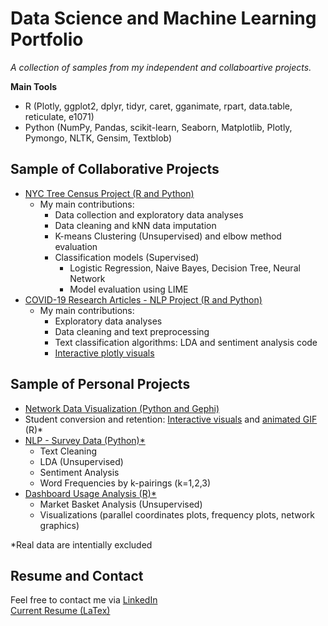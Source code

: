 # Data Science and Machine Learning Portfolio

*A collection of samples from my independent and collaboartive projects.*

**Main Tools**
- R (Plotly, ggplot2, dplyr, tidyr, caret, gganimate, rpart, data.table, reticulate, e1071)
- Python (NumPy, Pandas, scikit-learn, Seaborn, Matplotlib, Plotly, Pymongo, NLTK, Gensim, Textblob)

## Sample of Collaborative Projects
- [NYC Tree Census Project (R and Python)](https://github.com/kbfoerster/nyctrees)
    - My main contributions:
        - Data collection and exploratory data analyses
        - Data cleaning and kNN data imputation
        - K-means Clustering (Unsupervised) and elbow method evaluation
        - Classification models (Supervised)
            - Logistic Regression, Naive Bayes, Decision Tree, Neural Network
            - Model evaluation using LIME
 - [COVID-19 Research Articles - NLP Project (R and Python)](https://github.com/ElizabethSeidle/CORD-19_Project)
     - My main contributions:
        - Exploratory data analyses
        - Data cleaning and text preprocessing
        - Text classification algorithms: LDA and sentiment analysis code
        - [Interactive plotly visuals](https://github.com/ElizabethSeidle/CORD-19_Project/tree/master/Code/Visuals)
 
## Sample of Personal Projects
- [Network Data Visualization (Python and Gephi)](https://github.com/ElizabethSeidle/Portfolio/tree/master/Network%20Graphic)
- Student conversion and retention: [Interactive visuals](OtherProjects/Visuals_Students_Dummy_Data.ipynb) and [animated GIF](OtherProjects/funnel_Gif.gif) (R)*
- [NLP - Survey Data (Python)*](OtherProjects/NLP_workfromhome.ipynb)
    - Text Cleaning
    - LDA (Unsupervised)
    - Sentiment Analysis
    - Word Frequencies by k-pairings (k=1,2,3)
- [Dashboard Usage Analysis (R)*](OtherProjects/Apriori_MBA)
    - Market Basket Analysis (Unsupervised)
    - Visualizations (parallel coordinates plots, frequency plots, network graphics)
   
*Real data are intentially excluded

## Resume and Contact
Feel free to contact me via [LinkedIn](https://www.linkedin.com/in/elizabeth-seidle/) <br/>
[Current Resume (LaTex)](OtherProjects/Latex_Seidle_Resume_2020.pdf)
<br/>
